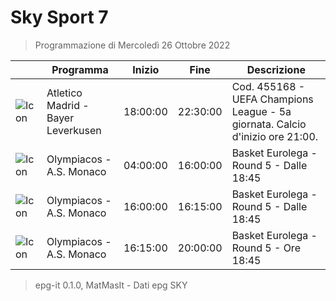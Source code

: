 # Sky Sport 7
> Programmazione di Mercoledì 26 Ottobre 2022

||Programma|Inizio|Fine|Descrizione|
|---|---|---|---|---|
|![Icon](https://guidatv.sky.it/uuid/97b64f55-169a-428d-bb0f-1bb080fe4cd1/cover?md5ChecksumParam=a2bf6fc012ff2cac3d1c2c501bdc8efa)|Atletico Madrid - Bayer Leverkusen|18:00:00|22:30:00|Cod. 455168 - UEFA Champions League - 5a giornata. Calcio d&#039;inizio ore 21:00.
|![Icon](https://guidatv.sky.it/uuid/ec1bb822-826e-4799-a8fd-24726bc74ebe/cover?md5ChecksumParam=a3e9f569be6fc5675dd5d80b9cd87411)|Olympiacos - A.S. Monaco|04:00:00|16:00:00|Basket Eurolega - Round 5 - Dalle 18:45
|![Icon](https://guidatv.sky.it/uuid/ec1bb822-826e-4799-a8fd-24726bc74ebe/cover?md5ChecksumParam=a3e9f569be6fc5675dd5d80b9cd87411)|Olympiacos - A.S. Monaco|16:00:00|16:15:00|Basket Eurolega - Round 5 - Dalle 18:45
|![Icon](https://guidatv.sky.it/uuid/96319424-a3b7-4ef0-9620-ab2049b66db9/cover?md5ChecksumParam=a3e9f569be6fc5675dd5d80b9cd87411)|Olympiacos - A.S. Monaco|16:15:00|20:00:00|Basket Eurolega - Round 5 - Ore 18:45



 > epg-it 0.1.0, MatMasIt - Dati epg SKY